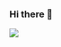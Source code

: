 ### Hi there 👋

<html>
  <head>
    <div>
      <img src="/uheader4x.png">
    </div>
  </head>
  <body>
  </body>
</html>
<!--
**elimango/elimango** is a ✨ _special_ ✨ repository because its `README.md` (this file) appears on your GitHub profile.

Here are some ideas to get you started:

- 🔭 I’m currently working on ...
- 🌱 I’m currently learning ...
- 👯 I’m looking to collaborate on ...
- 🤔 I’m looking for help with ...
- 💬 Ask me about ...
- 📫 How to reach me: ...
- 😄 Pronouns: ...
- ⚡ Fun fact: ...
-->
